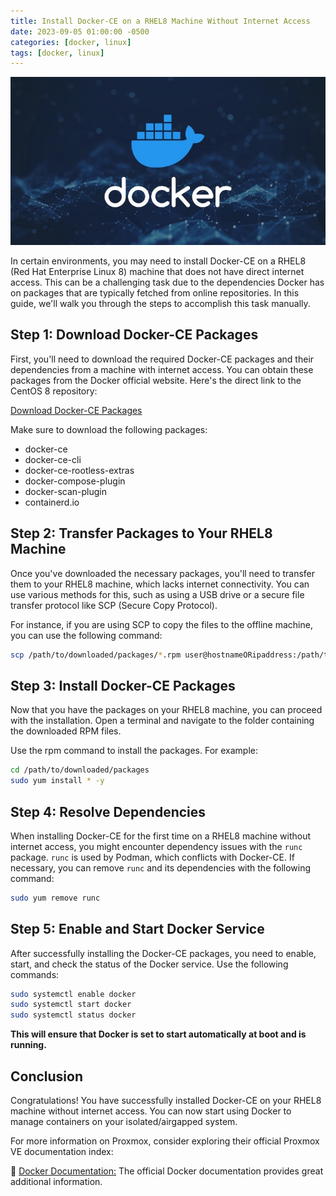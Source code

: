 ```yaml
---
title: Install Docker-CE on a RHEL8 Machine Without Internet Access
date: 2023-09-05 01:00:00 -0500
categories: [docker, linux]
tags: [docker, linux]
---
```


![Install Docker-CE on a RHEL8 Machine Without Internet Access](/assets/img/posts/2023/dockerce_offline_install/dockerce_offline_install.jpeg)


In certain environments, you may need to install Docker-CE on a RHEL8 (Red Hat Enterprise Linux 8) machine that does not have direct internet access. This can be a challenging task due to the dependencies Docker has on packages that are typically fetched from online repositories. In this guide, we'll walk you through the steps to accomplish this task manually.

## Step 1: Download Docker-CE Packages

First, you'll need to download the required Docker-CE packages and their dependencies from a machine with internet access. You can obtain these packages from the Docker official website. Here's the direct link to the CentOS 8 repository:

[Download Docker-CE Packages](https://download.docker.com/linux/centos/8/x86_64/stable/Packages/)

Make sure to download the following packages:

- docker-ce
- docker-ce-cli
- docker-ce-rootless-extras
- docker-compose-plugin
- docker-scan-plugin
- containerd.io

## Step 2: Transfer Packages to Your RHEL8 Machine

Once you've downloaded the necessary packages, you'll need to transfer them to your RHEL8 machine, which lacks internet connectivity. You can use various methods for this, such as using a USB drive or a secure file transfer protocol like SCP (Secure Copy Protocol).

For instance, if you are using SCP to copy the files to the offline machine, you can use the following command:

```bash
scp /path/to/downloaded/packages/*.rpm user@hostnameORipaddress:/path/to/destination/folder/
```

## Step 3: Install Docker-CE Packages

Now that you have the packages on your RHEL8 machine, you can proceed with the installation. Open a terminal and navigate to the folder containing the downloaded RPM files.

Use the rpm command to install the packages. For example:

```bash
cd /path/to/downloaded/packages
sudo yum install * -y
```

## Step 4: Resolve Dependencies

When installing Docker-CE for the first time on a RHEL8 machine without internet access, you might encounter dependency issues with the `runc` package. `runc` is used by Podman, which conflicts with Docker-CE. If necessary, you can remove `runc` and its dependencies with the following command:

```bash
sudo yum remove runc
```

## Step 5: Enable and Start Docker Service

After successfully installing the Docker-CE packages, you need to enable, start, and check the status of the Docker service. Use the following commands:

```bash
sudo systemctl enable docker
sudo systemctl start docker
sudo systemctl status docker
```

**This will ensure that Docker is set to start automatically at boot and is running.**

## Conclusion

Congratulations! You have successfully installed Docker-CE on your RHEL8 machine without internet access. You can now start using Docker to manage containers on your isolated/airgapped system.


For more information on Proxmox, consider exploring their official Proxmox VE documentation index:

📝 [Docker Documentation:](https://docs.docker.com/) The official Docker documentation provides great additional information.